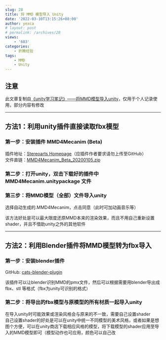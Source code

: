 ```yaml
---
slug: 28
title: 将 MMD 模型导入 Unity
date: '2022-03-10T13:15:26+08:00'
author: yexca
# layout: post
# permalink: /archives/28
views:
    - '603'
categories:
    - 折腾经验
tags:
    - MMD
    - Unity
---
```


## 注意

此文章复制自[《unity学习笔记》——将MMD模型导入unity](https://blog.nowcoder.net/n/6edf811b327945fd8143e14a34b0e2f2)，仅用于个人记录使用，部分内容有修改

- - - - - -

## 方法1：利用unity插件直接读取fbx模型

### 第一步：安装插件 MMD4Mecanim (Beta)

插件地址：[Stereoarts Homepage](http://stereoarts.jp/)（应插件作者要求请勿上传至GitHub）  
文件直链：[MMD4Mecanim\_Beta\_20200105.zip](http://stereoarts.jp/MMD4Mecanim_Beta_20200105.zip)

### 第二步：打开unity，双击下载好的插件中 MMD4Mecanim.unitypackage 文件

### 第三步：将MMD模型（全部）文件导入unity

选择自动生成的.MMD4Mecanim，点击同意（此时可加动画音乐等）

该方法好处是可以最大限度还原MMD本来的渲染效果，而且不用自己重新设置shader，并且不借助unity之外的其他软件

- - - - - -

## 方法2：利用Blender插件将MMD模型转为fbx导入

### 第一步：安装blender插件 

GitHub: [cats-blender-plugin](https://github.com/absolute-quantum/cats-blender-plugin)

该插件可以让blender识别MMD的pmx文件，然后可以根据需要用blender导出成fbx、stl 等格式（fbx为unity可识别的格式）

### 第二步：将导出的fbx模型与原模型的所有材质一起导入unity

在导入unity时可能效果或渲染风格会与原来的不一致，需要自己设置shader  
自己设置shader的好处是可以在unity中统一不同模型的美术风格，或者如果是想图个方便，可以在unity商店下载相应风格的模型，将下载模型的shader应用至导入的MMD模型即可（模型动作也可应用，颜色可以自己改